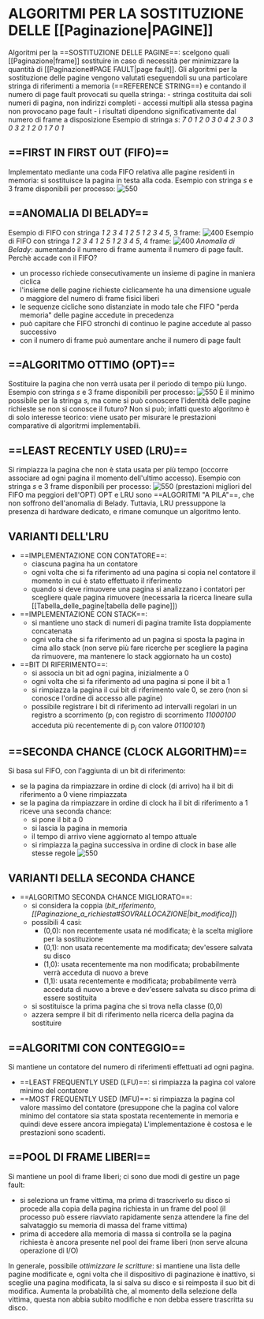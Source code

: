 # ALGORITMI PER LA SOSTITUZIONE DELLE [[Paginazione|PAGINE]]
Algoritmi per la ==SOSTITUZIONE DELLE PAGINE==: scelgono quali [[Paginazione|frame]] sostituire in caso di necessità per minimizzare la quantità di [[Paginazione#PAGE FAULT|page fault]].
Gli algoritmi per la sostituzione delle pagine vengono valutati eseguendoli su una particolare stringa di riferimenti a memoria (==REFERENCE STRING==) e contando il numero di page fault provocati su quella stringa:
	- stringa costituita dai soli numeri di pagina, non indirizzi completi
	- accessi multipli alla stessa pagina non provocano page fault
	- i risultati dipendono significativamente dal numero di frame a disposizione
Esempio di stringa _s_: _7 0 1 2 0 3 0 4 2 3 0 3 0 3 2 1 2 0 1 7 0 1_

## ==FIRST IN FIRST OUT (FIFO)==
Implementato mediante una coda FIFO relativa alle pagine residenti in memoria: si sostituisce la pagina in testa alla coda.
Esempio con stringa _s_ e 3 frame disponibili per processo:
![550](fifo.png)

## ==ANOMALIA DI BELADY==
Esempio di FIFO con stringa _1 2 3 4 1 2 5 1 2 3 4 5_, 3 frame:
![400](belady1.png)
Esempio di FIFO con stringa _1 2 3 4 1 2 5 1 2 3 4 5_, 4 frame:
![400](belady2.png)
_Anomalia di Belady_: aumentando il numero di frame aumenta il numero di page fault.
Perchè accade con il FIFO?
- un processo richiede consecutivamente un insieme di pagine in maniera ciclica
- l'insieme delle pagine richieste ciclicamente ha una dimensione uguale o maggiore del numero di frame fisici liberi
- le sequenze cicliche sono distanziate in modo tale che FIFO "perda memoria" delle pagine accedute in precedenza
- può capitare che FIFO stronchi di continuo le pagine accedute al passo successivo
- con il numero di frame può aumentare anche il numero di page fault

## ==ALGORITMO OTTIMO (OPT)==
Sostituire la pagina che non verrà usata per il periodo di tempo più lungo.
Esempio con stringa _s_ e 3 frame disponibili per processo:
![550](opt.png)
È il minimo possibile per la stringa _s_, ma come si può conoscere l'identità delle pagine richieste se non si conosce il futuro?
Non si può; infatti questo algoritmo è di solo interesse teorico: viene usato per misurare le prestazioni comparative di algoritrmi implementabili.

## ==LEAST RECENTLY USED (LRU)==
Si rimpiazza la pagina che non è stata usata per più tempo (occorre associare ad ogni pagina il momento dell'ultimo accesso).
Esempio con stringa _s_ e 3 frame disponibili per processo:
![550](lru.png)
(prestazioni migliori del FIFO ma peggiori dell'OPT)
OPT e LRU sono ==ALGORITMI "A PILA"==, che non soffrono dell'anomalia di Belady. Tuttavia, LRU pressuppone la presenza di hardware dedicato, e rimane comunque un algoritmo lento.

## VARIANTI DELL'LRU
- ==IMPLEMENTAZIONE CON CONTATORE==:
	- ciascuna pagina ha un contatore
	- ogni volta che si fa riferimento ad una pagina si copia nel contatore il momento in cui è stato effettuato il riferimento
	- quando si deve rimuovere una pagina si analizzano i contatori per scegliere quale pagina rimuovere (necessaria la ricerca lineare sulla [[Tabella_delle_pagine|tabella delle pagine]])
- ==IMPLEMENTAZIONE CON STACK==:
	- si mantiene uno stack di numeri di pagina tramite lista doppiamente concatenata
	- ogni volta che si fa riferimento ad un pagina si sposta la pagina in cima allo stack (non serve più fare ricerche per scegliere la pagina da rimuovere, ma mantenere lo stack aggiornato ha un costo)
- ==BIT DI RIFERIMENTO==:
	- si associa un bit ad ogni pagina, inizialmente a 0
	- ogni volta che si fa riferimento ad una pagina si pone il bit a 1
	- si rimpiazza la pagina il cui bit di riferimento vale 0, se zero (non si conosce l'ordine di accesso alle pagine)
	- possibile registrare i bit di riferimento ad intervalli regolari in un registro a scorrimento ($\mathrm{p}_{i}$ con registro di scorrimento _11000100_ acceduta più recentemente di $\mathrm{p}_{j}$ con valore _01100101_)

## ==SECONDA CHANCE (CLOCK ALGORITHM)==
Si basa sul FIFO, con l'aggiunta di un bit di riferimento:
- se la pagina da rimpiazzare in ordine di clock (di arrivo) ha il bit di riferimento a 0 viene rimpiazzata
- se la pagina da rimpiazzare in ordine di clock ha il bit di riferimento a 1 riceve una seconda chance:
	- si pone il bit a 0
	- si lascia la pagina in memoria
	- il tempo di arrivo viene aggiornato al tempo attuale
	- si rimpiazza la pagina successiva in ordine di clock in base alle stesse regole
![550](clock.png)

## VARIANTI DELLA SECONDA CHANCE
- ==ALGORITMO SECONDA CHANCE MIGLIORATO==:
	- si considera la coppia (_bit_riferimento_, _[[Paginazione_a_richiesta#SOVRALLOCAZIONE|bit_modifica]]_)
	- possibili 4 casi:
		- (0,0): non recentemente usata né modificata; è la scelta migliore per la sostituzione
		- (0,1): non usata recentemente ma modificata; dev'essere salvata su disco
		- (1,0): usata recentemente ma non modificata; probabilmente verrà acceduta di nuovo a breve
		- (1,1): usata recentemente e modificata; probabilmente verrà acceduta di nuovo a breve e dev'essere salvata su disco prima di essere sostituita
	- si sostituisce la prima pagina che si trova nella classe (0,0)
	- azzera sempre il bit di riferimento nella ricerca della pagina da sostituire

## ==ALGORITMI CON CONTEGGIO==
Si mantiene un contatore del numero di riferimenti effettuati ad ogni pagina.
- ==LEAST FREQUENTLY USED (LFU)==: si rimpiazza la pagina col valore minimo del contatore
- ==MOST FREQUENTLY USED (MFU)==: si rimpiazza la pagina col valore massimo del contatore (presuppone che la pagina col valore minimo del contatore sia stata spostata recentemente in memoria e quindi deve essere ancora impiegata)
L'implementazione è costosa e le prestazioni sono scadenti.

## ==POOL DI FRAME LIBERI==
Si mantiene un pool di frame liberi; ci sono due modi di gestire un page fault:
- si seleziona un frame vittima, ma prima di trascriverlo su disco si procede alla copia della pagina richiesta in un frame del pool (il processo può essere riavviato rapidamente senza attendere la fine del salvataggio su memoria di massa del frame vittima)
- prima di accedere alla memoria di massa si controlla se la pagina richiesta è ancora presente nel pool dei frame liberi (non serve alcuna operazione di I/O)

In generale, possibile _ottimizzare le scritture_: si mantiene una lista delle pagine modificate e, ogni volta che il dispositivo di paginazione è inattivo, si sceglie una pagina modificata, la si salva su disco e si reimposta il suo bit di modifica. Aumenta la probabilità che, al momento della selezione della vittima, questa non abbia subito modifiche e non debba essere trascritta su disco.